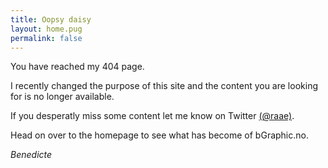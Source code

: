 ```yaml
---
title: Oopsy daisy
layout: home.pug
permalink: false
---
```


You have reached my 404 page.

I recently changed the purpose of this site and the content you are looking for is no longer available.

If you desperatly miss some content let me know on Twitter [(@raae)](https://twitter.com/raae).

Head on over to the homepage to see what has become of bGraphic.no.

<cite>Benedicte</cite>
